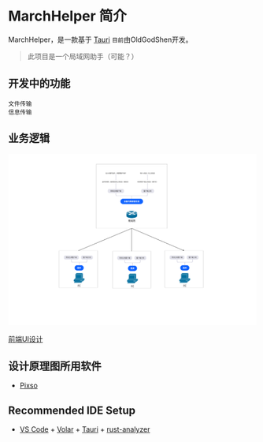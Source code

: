 # MarchHelper 简介

MarchHelper，是一款基于 [Tauri](https://tauri.app/zh-cn) `目前`由OldGodShen开发。

>此项目是一个局域网助手（可能？）

## 开发中的功能
    文件传输
    信息传输

## 业务逻辑
[![后端业务逻辑图](后端业务逻辑设计.png)](https://pixso.cn/app/board/3Z_rh2hKb92aNnYTWLlPkA?roadMapNodeGuid=1%3A702?_blank)

[前端UI设计](https://pixso.cn/app/product/d-nfmiU0mV4jCPHlWYo1LA?page-id=0%3A1?_blank)

## 设计原理图所用软件
- [Pixso](https://pixso.cn?_blank)

## Recommended IDE Setup

- [VS Code](https://code.visualstudio.com/) + [Volar](https://marketplace.visualstudio.com/items?itemName=Vue.volar) + [Tauri](https://marketplace.visualstudio.com/items?itemName=tauri-apps.tauri-vscode) + [rust-analyzer](https://marketplace.visualstudio.com/items?itemName=rust-lang.rust-analyzer)
